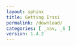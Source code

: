 ```yaml
---
layout: sphinx
title: Getting Irssi
permalink: /download/
categories: [ _nav, _6 ]
version: 1.4.2
---
```

